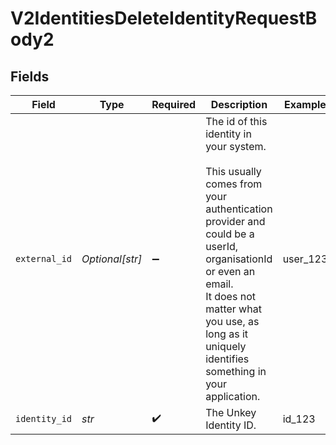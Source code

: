 # V2IdentitiesDeleteIdentityRequestBody2


## Fields

| Field                                                                                                                                                                                                                                                    | Type                                                                                                                                                                                                                                                     | Required                                                                                                                                                                                                                                                 | Description                                                                                                                                                                                                                                              | Example                                                                                                                                                                                                                                                  |
| -------------------------------------------------------------------------------------------------------------------------------------------------------------------------------------------------------------------------------------------------------- | -------------------------------------------------------------------------------------------------------------------------------------------------------------------------------------------------------------------------------------------------------- | -------------------------------------------------------------------------------------------------------------------------------------------------------------------------------------------------------------------------------------------------------- | -------------------------------------------------------------------------------------------------------------------------------------------------------------------------------------------------------------------------------------------------------- | -------------------------------------------------------------------------------------------------------------------------------------------------------------------------------------------------------------------------------------------------------- |
| `external_id`                                                                                                                                                                                                                                            | *Optional[str]*                                                                                                                                                                                                                                          | :heavy_minus_sign:                                                                                                                                                                                                                                       | The id of this identity in your system.<br/><br/>This usually comes from your authentication provider and could be a userId, organisationId or even an email.<br/>It does not matter what you use, as long as it uniquely identifies something in your application.<br/> | user_123                                                                                                                                                                                                                                                 |
| `identity_id`                                                                                                                                                                                                                                            | *str*                                                                                                                                                                                                                                                    | :heavy_check_mark:                                                                                                                                                                                                                                       | The Unkey Identity ID.                                                                                                                                                                                                                                   | id_123                                                                                                                                                                                                                                                   |